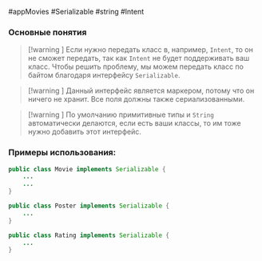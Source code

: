 #appMovies #Serializable #string #Intent 
### Основные понятия

>[!warning ] Если нужно передать класс в, например, `Intent`, то он не сможет передать, так как `Intent` не будет поддерживать ваш класс. Чтобы решить проблему, мы можем передать класс по байтом благодаря интерфейсу `Serializable`. 

>[!warning ] Данный интерфейс является маркером, потому что он ничего не хранит. Все поля должны также сериализованными. 

>[!warning ] По умолчанию примитивные типы и `String` автоматически делаются, если есть ваши классы, то им тоже нужно добавить этот интерфейс.
### Примеры использования:

```java
public class Movie implements Serializable {
	...
	...
}

public class Poster implements Serializable {
	...
}

public class Rating implements Serializable {
	...
}
```

